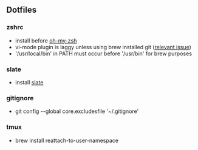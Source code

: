 ## Dotfiles

### zshrc

- install before [oh-my-zsh](https://github.com/robbyrussell/oh-my-zsh/)
- vi-mode plugin is laggy unless using brew installed git ([relevant issue](https://github.com/robbyrussell/oh-my-zsh/issues/2189))
- '/usr/local/bin' in PATH must occur before '/usr/bin' for brew purposes

### slate

- install [slate](https://github.com/jigish/slate)

### gitignore

- git config --global core.excludesfile '~/.gitignore'

### tmux

- brew install reattach-to-user-namespace
